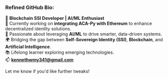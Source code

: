 ### **Refined GitHub Bio:**  
🚀 **Blockchain SSI Developer | AI/ML Enthusiast**  
🔗 Currently working on **integrating ACA-Py with Ethereum** to enhance decentralized identity solutions.  
🤖 Passionate about leveraging **AI/ML** to drive smarter, data-driven systems.  
🌍 Bridging the gap between **Self-Sovereign Identity (SSI)**, **Blockchain**, and **Artificial Intelligence**.  
📚 Lifelong learner exploring emerging technologies.  
📫 **kennethwmy341@gmail.com**

Let me know if you'd like further tweaks!